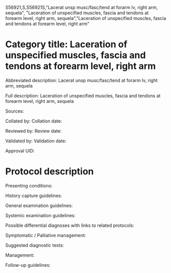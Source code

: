 S56921,S,S56921S,"Lacerat unsp musc/fasc/tend at forarm lv, right arm, sequela", "Laceration of unspecified muscles, fascia and tendons at forearm level, right arm, sequela","Laceration of unspecified muscles, fascia and tendons at forearm level, right arm"
# Category title: Laceration of unspecified muscles, fascia and tendons at forearm level, right arm

Abbreviated description: Lacerat unsp musc/fasc/tend at forarm lv, right arm, sequela

Full description: Laceration of unspecified muscles, fascia and tendons at forearm level, right arm, sequela

Sources:

Collated by:
Collation date:

Reviewed by:
Review date:

Validated by:
Validation date:

Approval UID:

# Protocol description

Presenting conditions:

History capture guidelines:

General examination guidelines:

Systemic examination guidelines:

Possible differential diagnoses with links to related protocols:

Symptomatic / Palliative management:

Suggested diagnostic tests:

Management:

Follow-up guidelines:
